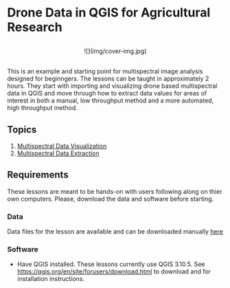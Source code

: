 # Drone Data in QGIS for Agricultural Research

<p></p>

<div style="text-align: center; margin-top: 30px; margin-bottom: 30px;">
![](img/cover-img.jpg)
</div>

<p></p>

This is an example and starting point for multispectral image analysis designed for beginngers. The lessons can be taught in approximately 2 hours. They start with importing and visualizing drone based multispectral data in QGIS and move through how to extract data values for areas of interest in both a manual, low throughput method and a more automated, high throughput method.


## Topics

1. [Multispectral Data Visualization](01-multispectral-data-visualization.md)
2. [Multispectral Data Extraction](02-multispectral-data-extraction.md)

## Requirements

These lessons are meant to be hands-on with users following along on thier own computers. Please, download the data and software before starting. 

### Data

Data files for the lesson are available and can be downloaded manually <a href=
"./data" download="download">here</a>

### Software

* Have QGIS installed. These lessons currently use QGIS 3.10.5. See https://qgis.org/en/site/forusers/download.html to download and for installation instructions.